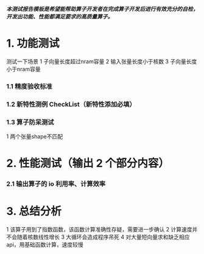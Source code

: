 **_本测试报告模板是希望能帮助算子开发者在完成算子开发后进行有效充分的自检，开发出功能、性能都满足要求的高质量算子。_**

# 1. 功能测试
测试一下场景
1 子向量长度超过nram容量
2 输入张量长度小于核数
3 子向量长度小于nram容量

### 1.1 精度验收标准



### 1.2 新特性测例 CheckList（新特性添加必填）



### **1.3 算子防呆测试**

1 两个张量shape不匹配


# 2. 性能测试（输出 2 个部分内容）


### 2.1 输出算子的 io 利用率、计算效率



# 3. 总结分析

1 该算子用到了指数函数，该函数计算准确性存疑，需要进一步确认
2 计算速度并不会随着核数线性增长
3 大循环会造成程序吊死
4 对大量短向量求和缺乏相应api，用基础函数计算，速度较慢

